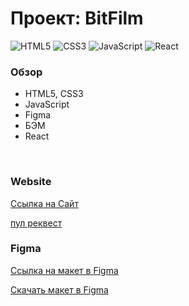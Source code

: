 # Проект: BitFilm

![HTML5](https://img.shields.io/badge/html5-%23E34F26.svg?style=for-the-badge&logo=html5&logoColor=white)
![CSS3](https://img.shields.io/badge/css3-%231572B6.svg?style=for-the-badge&logo=css3&logoColor=white)
![JavaScript](https://img.shields.io/badge/javascript-%23323330.svg?style=for-the-badge&logo=javascript&logoColor=%23F7DF1E)
![React](https://img.shields.io/badge/React-61DAFB.svg?style=for-the-badge&logo=React&logoColor=black)

### Обзор

- HTML5, CSS3
- JavaScript
- Figma
- БЭМ
- React

<br>

### Website

[Ссылка на Сайт](https://bitfilm.nomoredomains.sbs/)

[пул реквест](https://github.com/FilDsgn/movies-explorer-frontend/pull/2)

### Figma

[Ссылка на макет в Figma](<https://www.figma.com/file/jYJ9618VyXJRX9lafAvr59/Diploma-(Copy)?type=design&node-id=37257%3A62143&mode=design&t=SyGejM81qaWZOeKj-1>)

[Скачать макет в Figma](https://disk.yandex.ru/d/rzjJMfRU99J4_g)

